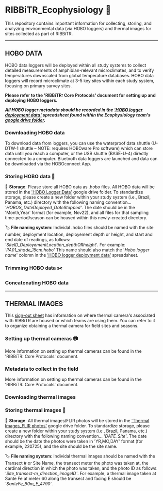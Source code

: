 # RIBBiTR_Ecophysiology :frog:

This repository contains important information for collecting, storing, and analyzing environmental data (via HOBO loggers) and thermal images for sites collected as part of RIBBiTR. 

___
## HOBO DATA

HOBO data loggers will be deployed within all study systems to collect detailed measurements of amphibian-relevant microclimates, and to verify
temperatures downscaled from global temperature databases. HOBO data loggers will record microclimate at 3-5 key sites within each study system,
focusing on primary survey sites. 

**Please refer to the 'RIBBiTR: Core Protocols' document for setting up and deploying HOBO loggers.**

**_All HOBO logger metadata should be recorded in the ['HOBO logger deployment data'](https://docs.google.com/spreadsheets/d/1gfQ0dcc5GuQWfGMUiJk_oN1VKh7THmMT/edit?usp=sharing&ouid=106517242061380573521&rtpof=true&sd=true) spreadsheet
found within the Ecophysiology team's [google drive folder](https://drive.google.com/drive/folders/1h-6NhqvPjo4gdV8QPZE9PyNGXG32uw4q?usp=share_link)._**

### Downloading HOBO data

To download data from loggers, you can use the waterproof data shuttle (U-DTW-1 shuttle – NOTE: requires HOBOware Pro software) which can store 
data until you reach a computer, or the USB shuttle (BASE-U-4) directly connected to a computer. Bluetooth data loggers are launched and data can 
be downloaded via the HOBOconnect App.

### Storing HOBO data :file_folder:

:file_folder: **Storage**: Please store all HOBO data as .hobo files. All HOBO data will be stored in the ['HOBO Logger Data'](https://drive.google.com/drive/folders/1oFI-eyaX6w-DHK5Gl44ThiE0Vf8JFNVv?usp=share_link) google drive folder. To standardize storage, please create a new folder within your study system (i.e., Brazil, Panama, etc.) directory with the following naming convention... *'HOBOS_DateDeployed_DateStopped'*. The date should be in the 'Month,Year' format (for example, Nov22), and all files for that sampling time-period/season can be housed within this newly-created directory.

:label: **File naming system**: Individal .hobo files should be named with the site number, deployment location, deployement depth or height, and 
start and end date of readings, as follows: *'SiteID_DeployementLocation_depthORheight'*. For example: *'PA01_shade_15cm.hobo'* This name should also
match the '*Hobo logger name*' colomn in the ['HOBO logger deployment data'](https://docs.google.com/spreadsheets/d/1gfQ0dcc5GuQWfGMUiJk_oN1VKh7THmMT/edit?usp=sharing&ouid=106517242061380573521&rtpof=true&sd=true) spreadsheet. 

### Trimming HOBO data :scissors:



### Concatenating HOBO data


___
## THERMAL IMAGES

This [sign-out sheet](https://docs.google.com/spreadsheets/d/17hg0DTGzJy9akMPVVxuNyOvGWWmSTO8_/edit?usp=sharing&ouid=106517242061380573521&rtpof=true&sd=true) has information on where thermal camera's associated with
RIBBiTR are housed or which teams are using them. You can refer to it to organize obtaining a thermal camera for 
field sites and seasons.

### Setting up thermal cameras :camera:

More information on setting up thermal cameras can be found in the 'RIBBiTR: Core Protocols' document.

### Metadata to collect in the field

More information on setting up thermal cameras can be found in the 'RIBBiTR: Core Protocols' document.

### Downloading thermal images


### Storing thermal images 	:file_folder:

:file_folder: **Storage**: All thermal images/FLIR photos will be stored in the ['Thermal Images_FLIR photos'](https://drive.google.com/drive/folders/1_8dMZ86P7BmLn0GG9zTTS8RomSaohe_2?usp=sharing) google drive folder. To standardize
storage, please create a new folder within your study system (i.e., Brazil, Panama, etc.) directory with the following
naming convention... *'DATE_Site'*. The date should be the date the photos were taken in 'YR,MO,DAY' format (for example, 220725),
and the site should be the site name. 

:label: **File naming system**: Individal thermal images should be named with the Transect # or Site Name, the transect meter the photo
was taken at, the cardinal direction in which the photo was taken, and the photo ID as follows: *'Site_transect-m_direction_imageID'*. For example, a thermal image taken at Sante Fe at meter 60 along the transect and facing E should be *'SanteFe_60m_E_4790'*.


